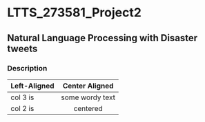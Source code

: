 # LTTS_273581_Project2

 ## Natural Language Processing with Disaster tweets
 
 ### Description
 
| Left-Aligned  | Center Aligned  |
| :------------ |:---------------:| 
| col 3 is      | some wordy text |
| col 2 is      | centered        |  
